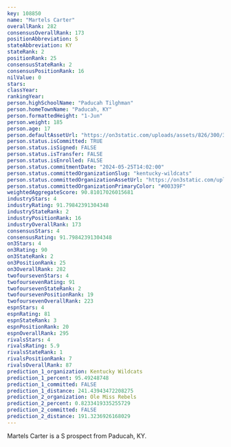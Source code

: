 ```yaml
---
key: 108850
name: "Martels Carter"
overallRank: 282
consensusOverallRank: 173
positionAbbreviation: S
stateAbbreviation: KY
stateRank: 2
positionRank: 25
consensusStateRank: 2
consensusPositionRank: 16
nilValue: 0
stars: 
classYear: 
rankingYear: 
person.highSchoolName: "Paducah Tilghman"
person.homeTownName: "Paducah, KY"
person.formattedHeight: "1-Jun"
person.weight: 185
person.age: 17
person.defaultAssetUrl: "https://on3static.com/uploads/assets/826/300/300826.jpg"
person.status.isCommitted: TRUE
person.status.isSigned: FALSE
person.status.isTransfer: FALSE
person.status.isEnrolled: FALSE
person.status.commitmentDate: "2024-05-25T14:02:00"
person.status.committedOrganizationSlug: "kentucky-wildcats"
person.status.committedOrganizationAssetUrl: "https://on3static.com/uploads/assets/984/149/149984.svg"
person.status.committedOrganizationPrimaryColor: "#00339F"
weightedAggregateScore: 90.81017026015681
industryStars: 4
industryRating: 91.79842391304348
industryStateRank: 2
industryPositionRank: 16
industryOverallRank: 173
consensusStars: 4
consensusRating: 91.79842391304348
on3Stars: 4
on3Rating: 90
on3StateRank: 2
on3PositionRank: 25
on3OverallRank: 282
twofoursevenStars: 4
twofoursevenRating: 91
twofoursevenStateRank: 2
twofoursevenPositionRank: 19
twofoursevenOverallRank: 223
espnStars: 4
espnRating: 81
espnStateRank: 3
espnPositionRank: 20
espnOverallRank: 295
rivalsStars: 4
rivalsRating: 5.9
rivalsStateRank: 1
rivalsPositionRank: 7
rivalsOverallRank: 87
prediction_1_organization: Kentucky Wildcats
prediction_1_percent: 95.49248748
prediction_1_committed: FALSE
prediction_1_distance: 241.43943472208275
prediction_2_organization: Ole Miss Rebels
prediction_2_percent: 0.8233419335255729
prediction_2_committed: FALSE
prediction_2_distance: 191.3236926168029
---
```

Martels Carter is a S prospect from Paducah, KY.